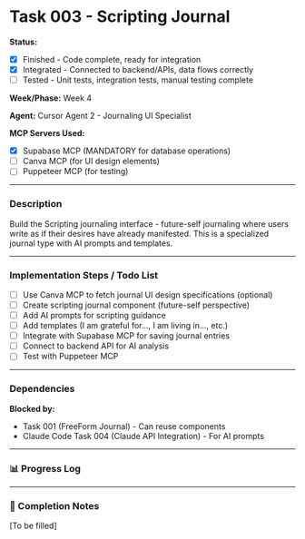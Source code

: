 # Task 003 - Scripting Journal

**Status:** 
- [X] Finished - Code complete, ready for integration
- [X] Integrated - Connected to backend/APIs, data flows correctly
- [ ] Tested - Unit tests, integration tests, manual testing complete

**Week/Phase:** Week 4

**Agent:** Cursor Agent 2 - Journaling UI Specialist

**MCP Servers Used:**
- [X] Supabase MCP (MANDATORY for database operations)
- [ ] Canva MCP (for UI design elements)
- [ ] Puppeteer MCP (for testing)

---

### Description

Build the Scripting journaling interface - future-self journaling where users write as if their desires have already manifested. This is a specialized journal type with AI prompts and templates.

---

### Implementation Steps / Todo List

- [ ] Use Canva MCP to fetch journal UI design specifications (optional)
- [ ] Create scripting journal component (future-self perspective)
- [ ] Add AI prompts for scripting guidance
- [ ] Add templates (I am grateful for..., I am living in..., etc.)
- [ ] Integrate with Supabase MCP for saving journal entries
- [ ] Connect to backend API for AI analysis
- [ ] Test with Puppeteer MCP

---

### Dependencies

**Blocked by:**
- Task 001 (FreeForm Journal) - Can reuse components
- Claude Code Task 004 (Claude API Integration) - For AI prompts

---

### 📊 Progress Log

---

### 🏁 Completion Notes

[To be filled]

